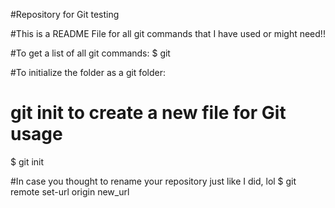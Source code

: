 #Repository for Git testing

#This is a README File for all git commands that I have used or might need!! 

#To get a list of all git commands:
$ git

#To initialize the folder as a git folder:
# git init <filename> to create a new file for Git usage
$ git init


#In case you thought to rename your repository just like I did, lol
$ git remote set-url origin new_url
